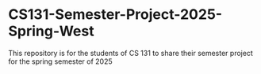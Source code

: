 # CS131-Semester-Project-2025-Spring-West
This repository is for the students of CS 131 to share their semester project for the spring semester of 2025
